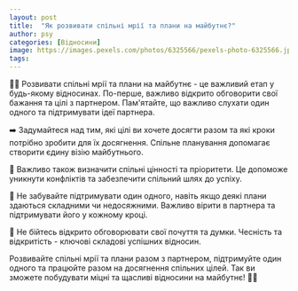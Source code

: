 ```yaml
---
layout: post
title:  "Як розвивати спільні мрії та плани на майбутнє?"
author: psy
categories: [Відносини]
image: https://images.pexels.com/photos/6325566/pexels-photo-6325566.jpeg?auto=compress&cs=tinysrgb&fit=crop&h=627&w=1200
tags: 
---
```


💭💑 Розвивати спільні мрії та плани на майбутнє - це важливий етап у будь-якому відносинах. По-перше, важливо відкрито обговорити свої бажання та цілі з партнером. Пам'ятайте, що важливо слухати один одного та підтримувати ідеї партнера.

➡️ Задумайтеся над тим, які цілі ви хочете досягти разом та які кроки потрібно зробити для їх досягнення. Спільне планування допомагає створити єдину візію майбутнього.

🌟 Важливо також визначити спільні цінності та пріоритети. Це допоможе уникнути конфліктів та забезпечити спільний шлях до успіху.

🤝 Не забувайте підтримувати один одного, навіть якщо деякі плани здаються складними чи недосяжними. Важливо вірити в партнера та підтримувати його у кожному кроці.

💬 Не бійтесь відкрито обговорювати свої почуття та думки. Чесність та відкритість - ключові складові успішних відносин.

Розвивайте спільні мрії та плани разом з партнером, підтримуйте один одного та працюйте разом на досягнення спільних цілей. Так ви зможете побудувати міцні та щасливі відносини на майбутнє! 🌈💖


